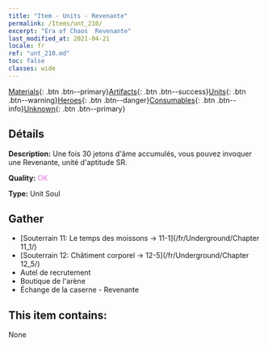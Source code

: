 ```yaml
---
title: "Item - Units - Revenante"
permalink: /Items/unt_210/
excerpt: "Era of Chaos  Revenante"
last_modified_at: 2021-04-21
locale: fr
ref: "unt_210.md"
toc: false
classes: wide
---
```

 [Materials](/fr/Items/){: .btn .btn--primary}[Artifacts](/fr/Items/Artifacts/){: .btn .btn--success}[Units](/fr/Items/Units/){: .btn .btn--warning}[Heroes](/fr/Items/Heroes/){: .btn .btn--danger}[Consumables](/fr/Items/Consumables/){: .btn .btn--info}[Unknown](/fr/Items/Unknown/){: .btn .btn--primary}

## Détails
 **Description:** Une fois 30 jetons d'âme accumulés, vous pouvez invoquer une Revenante, unité d'aptitude SR.

 **Quality:** <span style="color: #DA70D6">OK</span>

 **Type:** Unit Soul

## Gather

*    [Souterrain 11: Le temps des moissons -> 11-1](/fr/Underground/Chapter 11_1/) 
*    [Souterrain 12: Châtiment corporel -> 12-5](/fr/Underground/Chapter 12_5/) 
*    Autel de recrutement 
*    Boutique de l'arène 
*    Échange de la caserne - Revenante 

## This item contains:

  None

